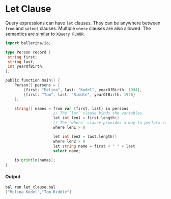 # Let Clause

 Query expressions can have `let` clauses. They can be anywhere between `from` and `select`
 clauses. Multiple `where` clauses are also allowed. The semantics are similar to `XQuery FLWOR`.

```go
import ballerina/io;

type Person record {
 string first;
 string last;
 int yearOfBirth;
};

public function main() {
    Person[] persons = [
        {first: "Melina", last: "Kodel", yearOfBirth: 1994},
        {first: "Tom", last: "Riddle", yearOfBirth: 1926}
    ];

    string[] names = from var {first, last} in persons
                     // The `let` clause binds the variables.
                     let int len1 = first.length()
                     // The `where` clause provides a way to perform conditional execution.
                     where len1 > 0

                     let int len2 = last.length()
                     where len2 > 0
                     let string name = first + " " + last
                     select name;
                     
    io:println(names);
}
```

#### Output

```go
bal run let_clause.bal
["Melina Kodel","Tom Riddle"]
```